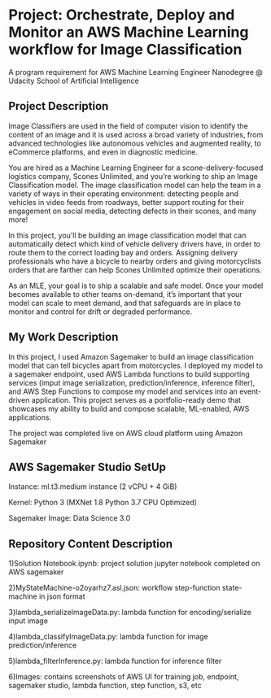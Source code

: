 # Project: Orchestrate, Deploy and Monitor an AWS Machine Learning workflow for Image Classification

A program requirement for AWS Machine Learning Engineer Nanodegree @ Udacity School of Artificial Intelligence

## Project Description

Image Classifiers are used in the field of computer vision to identify the content of an image and it is used across a broad variety of industries, from advanced technologies like autonomous vehicles and augmented reality, to eCommerce platforms, and even in diagnostic medicine.

You are hired as a Machine Learning Engineer for a scone-delivery-focused logistics company, Scones Unlimited, and you’re working to ship an Image Classification model. The image classification model can help the team in a variety of ways in their operating environment: detecting people and vehicles in video feeds from roadways, better support routing for their engagement on social media, detecting defects in their scones, and many more!

In this project, you'll be building an image classification model that can automatically detect which kind of vehicle delivery drivers have, in order to route them to the correct loading bay and orders. Assigning delivery professionals who have a bicycle to nearby orders and giving motorcyclists orders that are farther can help Scones Unlimited optimize their operations.

As an MLE, your goal is to ship a scalable and safe model. Once your model becomes available to other teams on-demand, it’s important that your model can scale to meet demand, and that safeguards are in place to monitor and control for drift or degraded performance.

## My Work Description

In this project, I used Amazon Sagemaker to build an image classification model that can tell bicycles apart from motorcycles. I deployed my model to a sagemaker endpoint, used AWS Lambda functions to build supporting services (imput image serialization, prediction/inference, inference filter), and AWS Step Functions to compose my model and services into an event-driven application. This project serves as a portfolio-ready demo that showcases my ability to build and compose scalable, ML-enabled, AWS applications.

The project was completed live on AWS cloud platform using Amazon Sagemaker

## AWS Sagemaker Studio SetUp

Instance: ml.t3.medium instance (2 vCPU + 4 GiB)

Kernel: Python 3 (MXNet 1.8 Python 3.7 CPU Optimized)

Sagemaker Image: Data Science 3.0

## Repository Content Description

1)Solution Notebook.ipynb: project solution jupyter notebook completed on AWS sagemaker

2)MyStateMachine-o2oyarhz7.asl.json: workflow step-function state-machine in json format

3)lambda_serializeImageData.py: lambda function for encoding/serialize input image

4)lambda_classifyImageData.py: lambda function for image prediction/inference

5)lambda_filterInference.py: lambda function for inference filter

6)Images: contains screenshots of AWS UI for training job, endpoint, sagemaker studio, lambda function, step function, s3, etc
